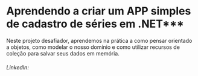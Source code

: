# Aprendendo a criar um APP simples de cadastro de séries em .NET***

 Neste projeto desafiador, aprendemos na prática a como pensar orientado a objetos, como modelar o nosso domínio e como utilizar recursos de coleção para salvar seus dados em memória.



###### LinkedIn: [](https://www.linkedin.com/in/aline-souza-0a3066187/)
